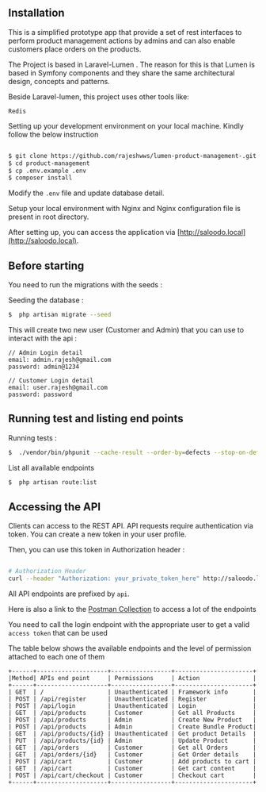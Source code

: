
## Installation

This is a simplified prototype app that provide a set of rest interfaces to perform product management actions by admins and can also enable customers place orders on the products.

The Project is based in Laravel-Lumen . The reason for this is that Lumen is based in Symfony components and they share the same architectural design, concepts and patterns.

Beside Laravel-lumen, this project uses other tools like:

    Redis
 


Setting up your development environment on your local machine. Kindly follow the below instruction 

```bash

$ git clone https://github.com/rajeshwws/lumen-product-management-.git
$ cd product-management
$ cp .env.example .env
$ composer install

```
Modify the `.env` file and update database detail.

Setup your local environment with Nginx and Nginx configuration file is present in root directory. 

After setting up, you can access the application via [http://saloodo.local](http://saloodo.local).


## Before starting
You need to run the migrations with the seeds :

Seeding the database :
```bash
$  php artisan migrate --seed
```

This will create two new user (Customer and Admin) that you can use to interact with the api :
```
// Admin Login detail
email: admin.rajesh@gmail.com
password: admin@1234

// Customer Login detail
email: user.rajesh@gmail.com
password: password
```
## Running test and listing end points

Running tests :
```bash
$  ./vendor/bin/phpunit --cache-result --order-by=defects --stop-on-defect --debug --coverage-text
```

List all available endpoints
```bash
$  php artisan route:list
```

## Accessing the API

Clients can access to the REST API. API requests require authentication via token. You can create a new token in your user profile.

Then, you can use this token in Authorization header :

```bash

# Authorization Header
curl --header "Authorization: your_private_token_here" http://saloodo.local/api/posts
```
All API endpoints are prefixed by ```api```.

Here is also a link to the [Postman Collection](https://www.getpostman.com/collections/df4aa9c47a7522e4e25d) to access a lot of the endpoints

You need to call the login endpoint with the appropriate user to get a valid `access token` that can be used

The table below shows the available endpoints and the level of permission attached to each one of them


```
+------+--------------------+-----------------+----------------------+
|Method| APIs end point     | Permissions     | Action               |
+------+--------------------+-----------------+----------------------+
| GET  | /                  | Unauthenticated | Framework info       |
| POST | /api/register      | Unauthenticated | Register             |
| POST | /api/login         | Unauthenticated | Login                |
| GET  | /api/products      | Customer        | Get all Products     |
| POST | /api/products      | Admin           | Create New Product   |
| POST | /api/products      | Admin           | Create Bundle Product|
| GET  | /api/products/{id} | Unauthenticated | Get product Details  |
| PUT  | /api/products/{id} | Admin           | Update Product       |
| GET  | /api/orders        | Customer        | Get all Orders       |
| GET  | /api/orders/{id}   | Customer        | Get Order details    |
| POST | /api/cart          | Customer        | Add products to cart |
| GET  | /api/cart          | Customer        | Get cart content     |
| POST | /api/cart/checkout | Customer        | Checkout cart        |
+------+--------------------+-----------------+----------------------+
```
